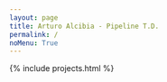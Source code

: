 ```yaml
---
layout: page
title: Arturo Alcibia - Pipeline T.D.
permalink: /
noMenu: True
---
```

{% include projects.html %}
